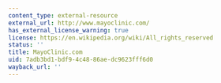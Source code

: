 ```yaml
---
content_type: external-resource
external_url: http://www.mayoclinic.com/
has_external_license_warning: true
license: https://en.wikipedia.org/wiki/All_rights_reserved
status: ''
title: MayoClinic.com
uid: 7adb3bd1-bdf9-4c48-86ae-dc9623fff6d0
wayback_url: ''
---
```

